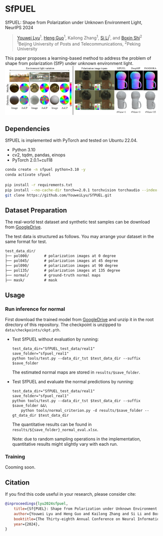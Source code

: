 # SfPUEL
SfPUEL: Shape from Polarization under Unknown Environment Light, NeurIPS 2024
                                                                 
>[Youwei Lyu](https://youweilyu.github.io/)<sup>1</sup>, [Heng Guo](https://gh-home.github.io/)<sup>1</sup>, Kailong Zhang<sup>1</sup>, [Si Li](https://teacher.bupt.edu.cn/lisi/en/index.htm)<sup>1</sup>, and [Boxin Shi](https://camera.pku.edu.cn/team)<sup>2</sup>  
<sup>1</sup>Beijing University of Posts and Telecommunications, <sup>2</sup>Peking University

 This paper proposes a learning-based method to address the problem of shape from polarization (SfP) under unknown environment light.
![image info](./data/teaser.jpg)

## Dependencies
SfPUEL is implemented with PyTorch and tested on Ubuntu 22.04.
- Python 3.10
- cv2, tqdm, pandas, einops
- PyTorch 2.0.1+cu118

```bash
conda create -n sfpuel python=3.10 -y
conda activate sfpuel

pip install -r requirements.txt
pip install --no-cache-dir torch==2.0.1 torchvision torchaudio --index-url https://download.pytorch.org/whl/cu118
git clone https://github.com/YouweiLyu/SfPUEL.git
```

## Dataset Preparation
The real-world test dataset and synthetic test samples can be download from [GoogleDrive](https://drive.google.com/file/d/1iHEjg90X2bOSkdt9uBCEd76SqzHj5pPC/view?usp=drive_link).

The test data is structured as follows. You may arrange your dataset in the same format for test.
```
test_data_dir/
├── pol000/       # polarization images at 0 degree
├── pol045/       # polarization images at 45 degree
├── pol090/       # polarization images at 90 degree
├── pol135/       # polarization images at 135 degree
├── normal/       # ground-truth normal maps
├── mask/         # mask
```

## Usage

### Run inference for normal
First download the trained model from [GoogleDrive](https://drive.google.com/file/d/1auSwlzX5knJabxYe7cHYkUGR4BU4Zsdw/view?usp=drive_link) and unzip it in the root directory of this repository. The checkpoint is unzipped to `data/checkpoints/ckpt.pth`.

* Test SfPUEL without evaluation by running:
    ```shell
    test_data_dir="SfPUEL_test_data/real1"
    save_folder="sfpuel_real1"
    python tools/test.py --data_dir_tst $test_data_dir --suffix $save_folder
    ```
    The estimated normal maps are stored in `results/$save_folder`.

* Test SfPUEL and evaluate the normal predictions by running:
    ```shell
    test_data_dir="SfPUEL_test_data/real1"
    save_folder="sfpuel_real1"
    python tools/test.py --data_dir_tst $test_data_dir --suffix $save_folder &&\
        python tools/normal_criterion.py -d results/$save_folder --gt_data_dir $test_data_dir 

    ```
    The quantitative results can be found in `results/${save_folder}_normal_eval.xlsx`.
    
    Note: due to random sampling operations in the implementation, quantitative results might slightly vary with each run.

### Training
Cooming soon.

## Citation
If you find this code useful in your research, please consider cite: 
```bibtex
@inproceedings{lyu2024sfpuel,
    title={Sf{PUEL}: Shape from Polarization under Unknown Environment Light},
    author={Youwei Lyu and Heng Guo and Kailong Zhang and Si Li and Boxin Shi},
    booktitle={The Thirty-eighth Annual Conference on Neural Information Processing Systems (NeurIPS)},
    year={2024},
}
```